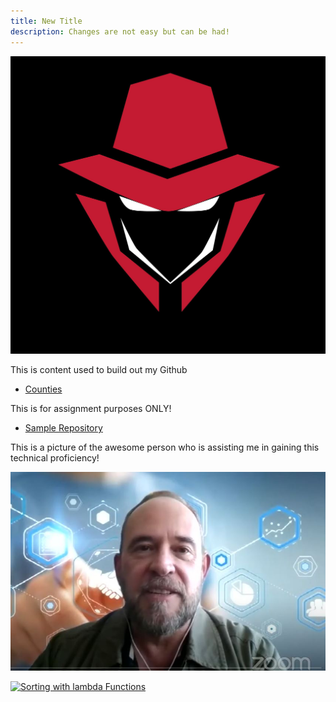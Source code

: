 ```yaml
---
title: New Title
description: Changes are not easy but can be had!
---
```


![My Picture](/pics/PBlogo.jpg)

This is content used to build out my Github

- [Counties](/counties/index.md)

This is for assignment purposes ONLY!

- [Sample Repository](https://github.com/WorstCase26/BUAD-Launch)

This is a picture of the awesome person who is assisting me in gaining this technical proficiency!

![My el profesor](/pics/ProfRod.JPG)

[![Sorting with lambda Functions](https://img.youtube.com/vi/VBeobBcnEqI/0.jpg)](https://www.youtube.com/watch?v=VBeobBcnEqI?t)
